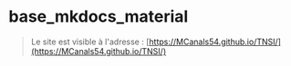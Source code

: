 # base_mkdocs_material


> Le site est visible à l'adresse : [https://MCanals54.github.io/TNSI/](https://MCanals54.github.io/TNSI/)


